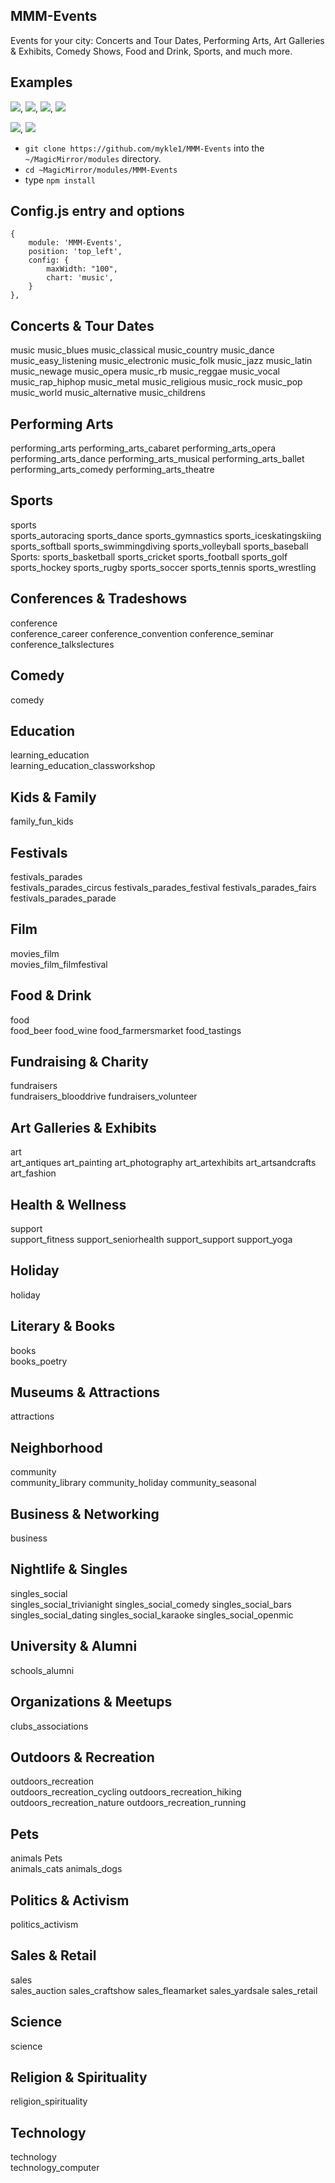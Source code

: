 ## MMM-Events
Events for your city: Concerts and Tour Dates, 	Performing Arts, Art Galleries & Exhibits, 
Comedy Shows, Food and Drink, Sports,  and much more.


## Examples

![](pix/rock1.JPG), ![](pix/rock2.JPG), ![](pix/rock3.JPG), ![](pix/rock4.JPG)

![](pix/Events.JPG), ![](pix/EventsFrame.JPG)



* `git clone https://github.com/mykle1/MMM-Events` into the `~/MagicMirror/modules` directory.
* `cd ~MagicMirror/modules/MMM-Events`
* type `npm install`

## Config.js entry and options

    {
        module: 'MMM-Events',
        position: 'top_left',
        config: {
            maxWidth: "100",
            chart: 'music',
        }
    },

## Concerts & Tour Dates

music
music_blues
music_classical
music_country
music_dance
music_easy_listening
music_electronic
music_folk
music_jazz
music_latin
music_newage
music_opera
music_rb
music_reggae
music_vocal
music_rap_hiphop
music_metal
music_religious
music_rock
music_pop
music_world
music_alternative
music_childrens

## Performing Arts

performing_arts	
performing_arts_cabaret
performing_arts_opera
performing_arts_dance
performing_arts_musical
performing_arts_ballet
performing_arts_comedy
performing_arts_theatre

## 	Sports	

sports				
sports_autoracing
sports_dance
sports_gymnastics
sports_iceskatingskiing
sports_softball
sports_swimmingdiving
sports_volleyball
sports_baseball	Sports:
sports_basketball
sports_cricket
sports_football
sports_golf
sports_hockey
sports_rugby
sports_soccer
sports_tennis
sports_wrestling

## Conferences & Tradeshows

conference	    		  
conference_career
conference_convention
conference_seminar
conference_talkslectures

## Comedy

comedy     

## Education       	         

learning_education		
learning_education_classworkshop

## Kids & Family

family_fun_kids 

## Festivals		
	
festivals_parades		
festivals_parades_circus
festivals_parades_festival
festivals_parades_fairs
festivals_parades_parade

## Film

movies_film   			
movies_film_filmfestival

## Food & Drink

food				
food_beer
food_wine
food_farmersmarket
food_tastings

## Fundraising & Charity

fundraisers			
fundraisers_blooddrive
fundraisers_volunteer

## Art Galleries & Exhibits

art				
art_antiques
art_painting
art_photography
art_artexhibits
art_artsandcrafts
art_fashion

## Health & Wellness

support				
support_fitness
support_seniorhealth
support_support
support_yoga

## Holiday	

holiday	

## Literary & Books			

books				
books_poetry

## Museums & Attractions

attractions	

## Neighborhood		

community			
community_library
community_holiday
community_seasonal

## Business & Networking

business

## 	Nightlife & Singles		

singles_social			
singles_social_trivianight
singles_social_comedy
singles_social_bars
singles_social_dating
singles_social_karaoke
singles_social_openmic

## University & Alumni

schools_alumni

## 	Organizations & Meetups	

clubs_associations

## Outdoors & Recreation	

outdoors_recreation		
outdoors_recreation_cycling
outdoors_recreation_hiking
outdoors_recreation_nature
outdoors_recreation_running

## Pets

animals	Pets			
animals_cats
animals_dogs

## Politics & Activism

politics_activism

##	Sales & Retail

sales				
sales_auction
sales_craftshow
sales_fleamarket
sales_yardsale
sales_retail

## Science

science

## 	Religion & Spirituality		

religion_spirituality

## Technology

technology			
technology_computer
